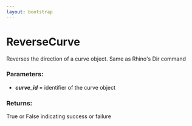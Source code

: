 ```yaml
---
layout: bootstrap
---
```


# ReverseCurve

Reverses the direction of a curve object. Same as Rhino's Dir command
        

### Parameters:

- ***curve_id*** = identifier of the curve object
        

### Returns:


True or False indicating success or failure
        
